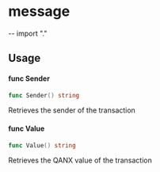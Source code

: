 # message

--
import "."

## Usage

#### func Sender

```go
func Sender() string
```

Retrieves the sender of the transaction

#### func Value

```go
func Value() string
```

Retrieves the QANX value of the transaction
